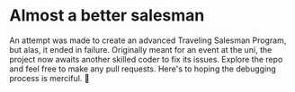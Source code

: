 # Almost a better salesman
An attempt was made to create an advanced Traveling Salesman Program, but alas, it ended in failure. Originally meant for an event at the uni, the project now awaits another skilled coder to fix its issues. Explore the repo and feel free to make any pull requests. Here's to hoping the debugging process is merciful. 🚁
